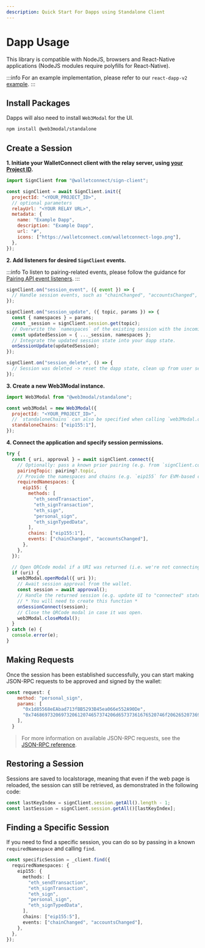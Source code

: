 ```yaml
---
description: Quick Start For Dapps using Standalone Client
---
```


# Dapp Usage

This library is compatible with NodeJS, browsers and React-Native applications \(NodeJS modules require polyfills for React-Native\).

:::info
For an example implementation, please refer to our `react-dapp-v2` [example](https://github.com/WalletConnect/web-examples/tree/main/dapps/react-dapp-v2).
:::

## Install Packages

Dapps will also need to install `Web3Modal` for the UI.

```bash npm2yarn
npm install @web3modal/standalone
```

## Create a Session

**1. Initiate your WalletConnect client with the relay server, using [your Project ID](../../cloud/relay.md).**

```javascript
import SignClient from "@walletconnect/sign-client";

const signClient = await SignClient.init({
  projectId: "<YOUR_PROJECT_ID>",
  // optional parameters
  relayUrl: "<YOUR RELAY URL>",
  metadata: {
    name: "Example Dapp",
    description: "Example Dapp",
    url: "#",
    icons: ["https://walletconnect.com/walletconnect-logo.png"],
  },
});
```

**2. Add listeners for desired `SignClient` events.**

:::info
To listen to pairing-related events, please follow the guidance for [Pairing API event listeners](../core/pairing-api.md).
:::

```javascript
signClient.on("session_event", ({ event }) => {
  // Handle session events, such as "chainChanged", "accountsChanged", etc.
});

signClient.on("session_update", ({ topic, params }) => {
  const { namespaces } = params;
  const _session = signClient.session.get(topic);
  // Overwrite the `namespaces` of the existing session with the incoming one.
  const updatedSession = { ..._session, namespaces };
  // Integrate the updated session state into your dapp state.
  onSessionUpdate(updatedSession);
});

signClient.on("session_delete", () => {
  // Session was deleted -> reset the dapp state, clean up from user session, etc.
});
```

**3. Create a new Web3Modal instance.**

```javascript
import Web3Modal from "@web3modal/standalone";

const web3Modal = new Web3Modal({
  projectId: "<YOUR_PROJECT_ID>",
  // `standaloneChains` can also be specified when calling `web3Modal.openModal(...)` later on.
  standaloneChains: ["eip155:1"],
});
```

**4. Connect the application and specify session permissions.**

```javascript
try {
  const { uri, approval } = await signClient.connect({
    // Optionally: pass a known prior pairing (e.g. from `signClient.core.pairing.getPairings()`) to skip the `uri` step.
    pairingTopic: pairing?.topic,
    // Provide the namespaces and chains (e.g. `eip155` for EVM-based chains) we want to use in this session.
    requiredNamespaces: {
      eip155: {
        methods: [
          "eth_sendTransaction",
          "eth_signTransaction",
          "eth_sign",
          "personal_sign",
          "eth_signTypedData",
        ],
        chains: ["eip155:1"],
        events: ["chainChanged", "accountsChanged"],
      },
    },
  });

  // Open QRCode modal if a URI was returned (i.e. we're not connecting an existing pairing).
  if (uri) {
    web3Modal.openModal({ uri });
    // Await session approval from the wallet.
    const session = await approval();
    // Handle the returned session (e.g. update UI to "connected" state).
    // * You will need to create this function *
    onSessionConnect(session);
    // Close the QRCode modal in case it was open.
    web3Modal.closeModal();
  }
} catch (e) {
  console.error(e);
}
```

## Making Requests

Once the session has been established successfully, you can start making JSON-RPC requests to be approved and signed by the wallet:

```javascript
const request: {
    method: "personal_sign",
    params: [
      "0x1d85568eEAbad713fBB5293B45ea066e552A90De",
      "0x7468697320697320612074657374206d65737361676520746f206265207369676e6564",
    ],
  }
```

> For more information on available JSON-RPC requests, see the [JSON-RPC reference](../../advanced/rpc-reference/ethereum-rpc.md).

## Restoring a Session

Sessions are saved to localstorage, meaning that even if the web page is reloaded, the session can still be retrieved, as demonstrated in the following code:

```ts
const lastKeyIndex = signClient.session.getAll().length - 1;
const lastSession = signClient.session.getAll()[lastKeyIndex];
```

## Finding a Specific Session

If you need to find a specific session, you can do so by passing in a known `requiredNamespace` and calling `find`.

```ts
const specificSession = _client.find({
  requiredNamespaces: {
    eip155: {
      methods: [
        "eth_sendTransaction",
        "eth_signTransaction",
        "eth_sign",
        "personal_sign",
        "eth_signTypedData",
      ],
      chains: ["eip155:5"],
      events: ["chainChanged", "accountsChanged"],
    },
  },
});
```
